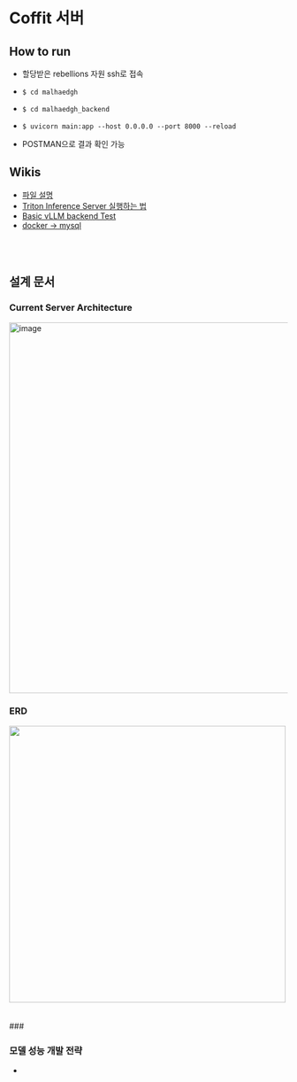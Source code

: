 # Coffit 서버
## How to run
- 할당받은 rebellions 자원 ssh로 접속
- `$ cd malhaedgh`
- `$ cd malhaedgh_backend`
- `$ uvicorn main:app --host 0.0.0.0 --port 8000 --reload`

- POSTMAN으로 결과 확인 가능


## Wikis
- [파일 설명](https://github.com/marhaedgh/rbln-infer-server/wiki/%ED%8C%8C%EC%9D%BC-%EC%84%A4%EB%AA%85)
- [Triton Inference Server 실행하는 법](https://github.com/marhaedgh/rbln-infer-server/wiki/Triton-Inference-Server-%EC%8B%A4%ED%96%89%ED%95%98%EB%8A%94-%EB%B2%95)
- [Basic vLLM backend Test](https://github.com/marhaedgh/rbln-infer-server/wiki/Basic-vLLM-backend-Test)
- [docker -> mysql](https://github.com/marhaedgh/rbln-infer-server/wiki/docker-%E2%80%90--mysql-%EC%8B%A4%ED%96%89)

<br/>
<br/>

## 설계 문서
### Current Server Architecture
<img width="670" alt="image" src="https://github.com/user-attachments/assets/89cb3ddb-0064-4255-b040-f326847a1d26">

### ERD
<image width=500 src="https://github.com/user-attachments/assets/ac46ee20-d122-4942-b3c8-5cc3d70717c5">

<br/>
<br/>
<br/>
### 

### 모델 성능 개발 전략
- 
